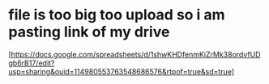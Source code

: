 # file is too big too upload so i am pasting link of my drive 
[https://docs.google.com/spreadsheets/d/1shwKHDfenmKiZrMk38ordvfUDgb6rB17/edit?usp=sharing&ouid=114980553763548686576&rtpof=true&sd=true]
